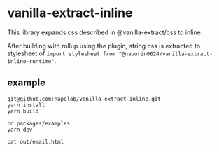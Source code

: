 # vanilla-extract-inline

This library expands css described in @vanilla-extract/css to inline.

After building with rollup using the plugin, string css is extracted to stylesheet of `import stylesheet from "@naporin0624/vanilla-extract-inline-runtime"`.


## example

```shell
git@github.com:napolab/vanilla-extract-inline.git
yarn install
yarn build

cd packages/examples
yarn dev

cat out/email.html
```

